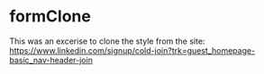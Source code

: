 # formClone
This was an excerise to clone the style from the site: https://www.linkedin.com/signup/cold-join?trk=guest_homepage-basic_nav-header-join
